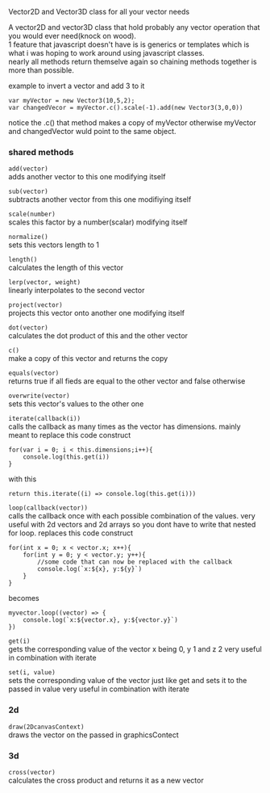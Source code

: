 Vector2D and Vector3D class for all your vector needs

A vector2D and vector3D class that hold probably any vector operation that you would ever need(knock on wood).  
1 feature that javascript doesn't have is is generics or templates which is what i was hoping to work around using javascript classes.  
nearly all methods return themselve again so chaining methods together is more than possible.

example to invert a vector and add 3 to it

```
var myVector = new Vector3(10,5,2);
var changedVecor = myVector.c().scale(-1).add(new Vector3(3,0,0))
```
notice the .c() that method makes a copy of myVector otherwise myVector and changedVector wuld point to the same object.


### shared methods

`add(vector)`  
adds another vector to this one modifying itself

`sub(vector)`  
subtracts another vector from this one modifiying itself

`scale(number)`  
scales this factor by a number(scalar) modifying itself

`normalize()`  
sets this vectors length to 1

`length()`  
calculates the length of this vector

`lerp(vector, weight)`  
linearly interpolates to the second vector

`project(vector)`  
projects this vector onto another one modifying itself

`dot(vector)`  
calculates the dot product of this and the other vector

`c()`  
make a copy of this vector and returns the copy

`equals(vector)`  
returns true if all fieds are equal to the other vector and false otherwise

`overwrite(vector)`  
sets this vector's values to the other one

`iterate(callback(i))`  
calls the callback as many times as the vector has dimensions.
mainly meant to replace this code construct
```
for(var i = 0; i < this.dimensions;i++){
    console.log(this.get(i))
}
```
with this
```
return this.iterate((i) => console.log(this.get(i)))
```

`loop(callback(vector))`  
calls the callback once with each possible combination of the values.
very useful with 2d vectors and 2d arrays so you dont have to write that nested for loop.
replaces this code construct
```
for(int x = 0; x < vector.x; x++){
    for(int y = 0; y < vector.y; y++){
        //some code that can now be replaced with the callback
        console.log(`x:${x}, y:${y}`)
    }
}
```
becomes
```
myvector.loop((vector) => {
    console.log(`x:${vector.x}, y:${vector.y}`)
})
```

`get(i)`  
gets the corresponding value of the vector x being 0, y 1 and z 2
very useful in combination with iterate

`set(i, value)`  
sets the corresponding value of the vector just like get and sets it to the passed in value
very useful in combination with iterate

### 2d
`draw(2DcanvasContext)`  
draws the vector on the passed in graphicsContect

### 3d
`cross(vector)`  
calculates the cross product and returns it as a new vector